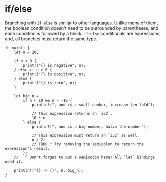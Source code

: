 # if/else

Branching with `if`-`else` is similar to other languages. Unlike many of them,
the boolean condition doesn't need to be surrounded by parentheses, and each
condition is followed by a block. `if`-`else` conditionals are expressions,
and, all branches must return the same type.

```rust,editable
fn main() {
    let n = 20;

    if n < 0 {
        print!("{} is negative", n);
    } else if n > 0 {
        print!("{} is positive", n);
    } else {
        print!("{} is zero", n);
    }

    let big_n =
        if n < 10 && n > -10 {
            println!(", and is a small number, increase ten-fold");
    
            // This expression returns an `i32`.
            10 * n
        } else {
            println!(", and is a big number, halve the number");
    
            // This expression must return an `i32` as well.
            n / 2;
            // TODO ^ Try removing the semicolon to return the expression's result.
        };
    //   ^ Don't forget to put a semicolon here! All `let` bindings need it.

    println!("{} -> {}", n, big_n);
}
```
